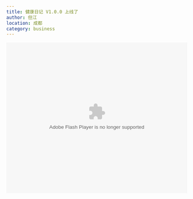 ```yaml
---
title: 健康日记 V1.0.0 上线了
author: 但江
location: 成都 
category: business
---
```


<embed src="http://player.youku.com/player.php/sid/XMTMyMzIxNDY4MA==/v.swf" allowFullScreen="true" quality="high" width="480" height="400" align="middle" allowScriptAccess="always" type="application/x-shockwave-flash" />

